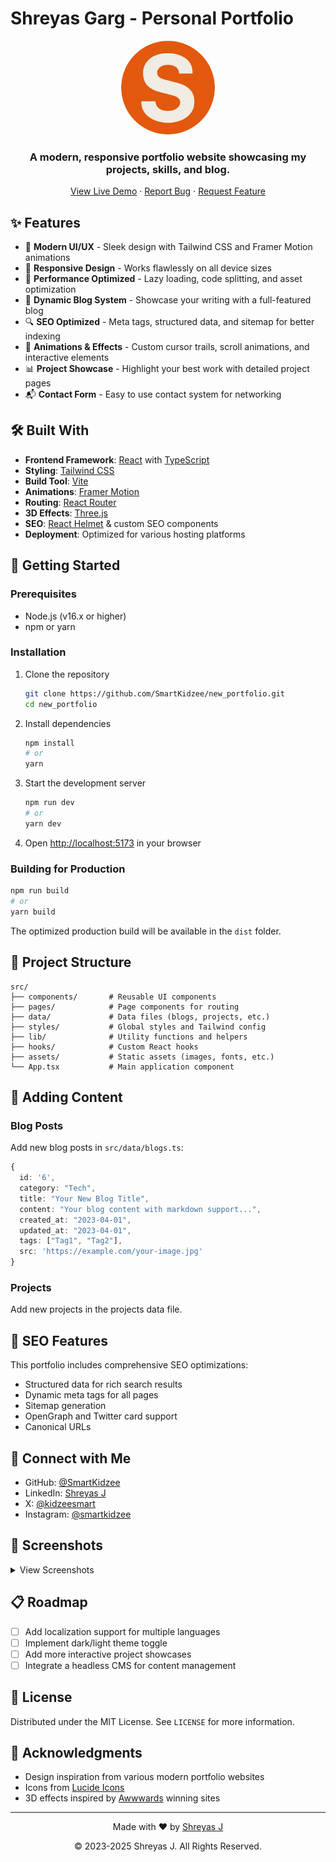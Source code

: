 # Shreyas Garg - Personal Portfolio

<div align="center">
  <img src="public/logo.png" alt="Shreyas J Portfolio Logo" width="150" height="150" style="border-radius: 50%;" />
  <h3>A modern, responsive portfolio website showcasing my projects, skills, and blog.</h3>
  <p><a href="https://iamshreyas.live" target="_blank">View Live Demo</a> · <a href="https://github.com/SmartKidzee/new_portfolio/issues/new" target="_blank">Report Bug</a> · <a href="https://github.com/SmartKidzee/new_portfolio/issues/new" target="_blank">Request Feature</a></p>
</div>

## ✨ Features

- 🎨 **Modern UI/UX** - Sleek design with Tailwind CSS and Framer Motion animations
- 📱 **Responsive Design** - Works flawlessly on all device sizes
- 🚀 **Performance Optimized** - Lazy loading, code splitting, and asset optimization
- 📝 **Dynamic Blog System** - Showcase your writing with a full-featured blog
- 🔍 **SEO Optimized** - Meta tags, structured data, and sitemap for better indexing
- 🌙 **Animations & Effects** - Custom cursor trails, scroll animations, and interactive elements
- 📊 **Project Showcase** - Highlight your best work with detailed project pages
- 📬 **Contact Form** - Easy to use contact system for networking

## 🛠️ Built With

- **Frontend Framework**: [React](https://reactjs.org/) with [TypeScript](https://www.typescriptlang.org/)
- **Styling**: [Tailwind CSS](https://tailwindcss.com/)
- **Build Tool**: [Vite](https://vitejs.dev/)
- **Animations**: [Framer Motion](https://www.framer.com/motion/)
- **Routing**: [React Router](https://reactrouter.com/)
- **3D Effects**: [Three.js](https://threejs.org/)
- **SEO**: [React Helmet](https://github.com/nfl/react-helmet) & custom SEO components
- **Deployment**: Optimized for various hosting platforms

## 🚀 Getting Started

### Prerequisites

- Node.js (v16.x or higher)
- npm or yarn

### Installation

1. Clone the repository
   ```bash
   git clone https://github.com/SmartKidzee/new_portfolio.git
   cd new_portfolio
   ```

2. Install dependencies
   ```bash
   npm install
   # or
   yarn
   ```

3. Start the development server
   ```bash
   npm run dev
   # or
   yarn dev
   ```

4. Open [http://localhost:5173](http://localhost:5173) in your browser

### Building for Production

```bash
npm run build
# or
yarn build
```

The optimized production build will be available in the `dist` folder.

## 📁 Project Structure

```
src/
├── components/       # Reusable UI components
├── pages/            # Page components for routing
├── data/             # Data files (blogs, projects, etc.)
├── styles/           # Global styles and Tailwind config
├── lib/              # Utility functions and helpers
├── hooks/            # Custom React hooks
├── assets/           # Static assets (images, fonts, etc.)
└── App.tsx           # Main application component
```

## 📄 Adding Content

### Blog Posts

Add new blog posts in `src/data/blogs.ts`:

```typescript
{
  id: '6',
  category: "Tech",
  title: "Your New Blog Title",
  content: "Your blog content with markdown support...",
  created_at: "2023-04-01",
  updated_at: "2023-04-01",
  tags: ["Tag1", "Tag2"],
  src: 'https://example.com/your-image.jpg'
}
```

### Projects

Add new projects in the projects data file.

## 📝 SEO Features

This portfolio includes comprehensive SEO optimizations:

- Structured data for rich search results
- Dynamic meta tags for all pages
- Sitemap generation
- OpenGraph and Twitter card support
- Canonical URLs

## 🤝 Connect with Me

- GitHub: [@SmartKidzee](https://github.com/SmartKidzee)
- LinkedIn: [Shreyas J](https://linkedin.com/in/smartshreyas)
- X: [@kidzeesmart](https://x.com/kidzeesmart)
- Instagram: [@smartkidzee](https://instagram.com/smartkidzee)

## 📸 Screenshots

<details>
  <summary>View Screenshots</summary>
  <div align="center">
    <p><i>Add screenshots of your portfolio here</i></p>
    <img src="public/screenshots/home.png" alt="Home Page" width="80%" />
    <img src="public/screenshots/projects.png" alt="Projects Page" width="80%" />
    <img src="public/screenshots/blog.png" alt="Blog Page" width="80%" />
    -->
  </div>
</details>

## 📋 Roadmap

- [ ] Add localization support for multiple languages
- [ ] Implement dark/light theme toggle
- [ ] Add more interactive project showcases
- [ ] Integrate a headless CMS for content management

## 📄 License

Distributed under the MIT License. See `LICENSE` for more information.

## 🙏 Acknowledgments

- Design inspiration from various modern portfolio websites
- Icons from [Lucide Icons](https://lucide.dev/)
- 3D effects inspired by [Awwwards](https://www.awwwards.com/) winning sites

---

<div align="center">
  <p>Made with ❤️ by <a href="https://github.com/SmartKidzee">Shreyas J</a></p>
  <p>©️ 2023-2025 Shreyas J. All Rights Reserved.</p>
</div> 